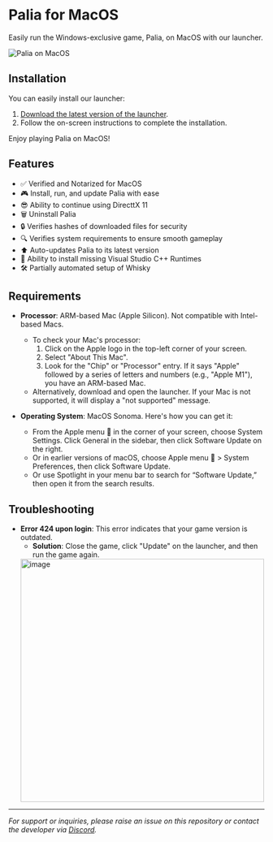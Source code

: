 # Palia for MacOS

Easily run the Windows-exclusive game, Palia, on MacOS with our launcher.

![Palia on MacOS](https://github.com/DanMossa/paliaOnMac-release/assets/10294777/c93dcfda-4b3f-49d8-adec-99ca5eaff42f)

## Installation

You can easily install our launcher:

1. [Download the latest version of the launcher](https://github.com/DanMossa/paliaOnMac-release/releases).
2. Follow the on-screen instructions to complete the installation.

Enjoy playing Palia on MacOS!

## Features

- ✅ Verified and Notarized for MacOS
- 🎮 Install, run, and update Palia with ease
- 😎 Ability to continue using DirecttX 11
- 🗑️ Uninstall Palia
- 🔒 Verifies hashes of downloaded files for security
- 🔍 Verifies system requirements to ensure smooth gameplay
- ⬆️ Auto-updates Palia to its latest version
- 🔄 Ability to install missing Visual Studio C++ Runtimes
- 🛠️ Partially automated setup of Whisky

## Requirements

- **Processor**: ARM-based Mac (Apple Silicon). Not compatible with Intel-based Macs.
  - To check your Mac's processor:
    1. Click on the Apple logo in the top-left corner of your screen.
    2. Select "About This Mac".
    3. Look for the "Chip" or "Processor" entry. If it says "Apple" followed by a series of letters and numbers (e.g., "Apple M1"), you have an ARM-based Mac.
  - Alternatively, download and open the launcher. If your Mac is not supported, it will display a "not supported" message.

- **Operating System**: MacOS Sonoma. Here's how you can get it:
  - From the Apple menu  in the corner of your screen, choose System Settings. Click General in the sidebar, then click Software Update on the right.
  - Or in earlier versions of macOS, choose Apple menu  > System Preferences, then click Software Update.
  - Or use Spotlight  in your menu bar to search for “Software Update,” then open it from the search results. 
 
## Troubleshooting

- **Error 424 upon login**: This error indicates that your game version is outdated.
  - **Solution**: Close the game, click "Update" on the launcher, and then run the game again.
  <img width="479" alt="image" src="https://github.com/DanMossa/paliaOnMac-release/assets/10294777/157ba3ca-f977-4d60-836d-63158a42e161">


---

*For support or inquiries, please raise an issue on this repository or contact the developer via [Discord](https://discord.com/channels/809856101326913567/1136399336385806427).*

